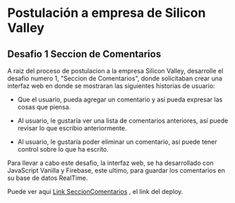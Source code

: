 # Postulación a empresa de Silicon Valley

## Desafio 1 Seccion de Comentarios

A raiz del proceso de postulacion a la empresa Silicon Valley, desarrolle el desafio numero 1, "Seccion de Comentarios", donde solicitaban crear una interfaz web en donde se mostraran las siguientes historias de usuario:

* Que el usuario, pueda agregar un comentario y así pueda expresar las cosas que piensa.

* Al usuario, le gustaría ver una lista de comentarios anteriores, así puede revisar lo que escribio anteriormente.

* Al usuario, le gustaría poder eliminar un comentario, así puede tener control sobre lo que ha escrito.

Para llevar a cabo este desafio, la interfaz web, se ha desarrollado con JavaScript Vanilla y Firebase, este ultimo, para guardar los comentarios en su base de datos RealTime.

 Puede ver aqui [Link SeccionComentarios](https://leslieinostroza.github.io/desafio1SeccionComentariosSV/target="_blank") , el link del deploy.

